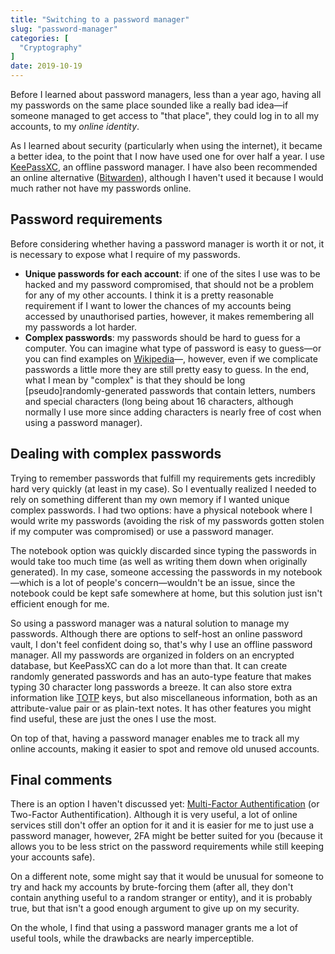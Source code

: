 ```yaml
---
title: "Switching to a password manager"
slug: "password-manager"
categories: [
  "Cryptography"
]
date: 2019-10-19
---
```


Before I learned about password managers, less than a year ago, having all my
passwords on the same place sounded like a really bad idea—if someone managed to
get access to "that place", they could log in to all my accounts, to my *online
identity*.

As I learned about security (particularly when using the internet), it became a
better idea, to the point that I now have used one for over half a year. I use
[KeePassXC][kp], an offline password manager. I have also been recommended an
online alternative ([Bitwarden][bw]), although I haven't used it because I would
much rather not have my passwords online.

## Password requirements

Before considering whether having a password manager is worth it or not, it is
necessary to expose what I require of my passwords.

- **Unique passwords for each account**: if one of the sites I use was to be
  hacked and my password compromised, that should not be a problem for any of
  my other accounts. I think it is a pretty reasonable requirement if I want to
  lower the chances of my accounts being accessed by unauthorised parties,
  however, it makes remembering all my passwords a lot harder.
- **Complex passwords**: my passwords should be hard to guess for a computer.
  You can imagine what type of password is easy to guess—or you can find
  examples on [Wikipedia][wp]—, however, even if we complicate passwords a
  little more they are still pretty easy to guess. In the end, what I mean by
  "complex" is that they should be long [pseudo]randomly-generated passwords
  that contain letters, numbers and special characters (long being about 16
  characters, although normally I use more since adding characters is nearly
  free of cost when using a password manager).

## Dealing with complex passwords

Trying to remember passwords that fulfill my requirements gets incredibly hard
very quickly (at least in my case). So I eventually realized I needed to rely on
something different than my own memory if I wanted unique complex passwords. I
had two options: have a physical notebook where I would write my passwords
(avoiding the risk of my passwords gotten stolen if my computer was compromised)
or use a password manager.

The notebook option was quickly discarded since typing the passwords in would
take too much time (as well as writing them down when originally generated). In
my case, someone accessing the passwords in my notebook—which is a lot of
people's concern—wouldn't be an issue, since the notebook could be kept safe
somewhere at home, but this solution just isn't efficient enough for me.

So using a password manager was a natural solution to manage my passwords.
Although there are options to self-host an online password vault, I don't feel
confident doing so, that's why I use an offline password manager. All my
passwords are organized in folders on an encrypted database, but KeePassXC can
do a lot more than that. It can create randomly generated passwords and has an
auto-type feature that makes typing 30 character long passwords a breeze. It can
also store extra information like [TOTP][totp] keys, but also miscellaneous
information, both as an attribute-value pair or as plain-text notes. It has
other features you might find useful, these are just the ones I use the most.

On top of that, having a password manager enables me to track all my online
accounts, making it easier to spot and remove old unused accounts.

## Final comments

There is an option I haven't discussed yet: [Multi-Factor Authentification][mfa]
(or Two-Factor Authentification). Although it is very useful, a lot of online
services still don't offer an option for it and it is easier for me to just use
a password manager, however, 2FA might be better suited for you (because it
allows you to be less strict on the password requirements while still keeping
your accounts safe).

On a different note, some might say that it would be unusual for someone to try
and hack my accounts by brute-forcing them (after all, they don't contain
anything useful to a random stranger or entity), and it is probably true, but
that isn't a good enough argument to give up on my security.

On the whole, I find that using a password manager grants me a lot of useful
tools, while the drawbacks are nearly imperceptible.


[kp]: <https://keepassxc.org/> "KeePassXC"
[bw]: <https://bitwarden.com/> "Bitwarden"
[wp]: <https://en.wikipedia.org/wiki/Password_strength#Examples_of_weak_passwords> "Examples of weak passwords — Wikipedia"
[totp]: <https://en.wikipedia.org/wiki/Time-based_One-time_Password_algorithm> "TOTP — Wikipedia"
[mfa]: <https://en.wikipedia.org/wiki/Multi-factor_authentication> "Multi-Factor Authentification — Wikipedia"
